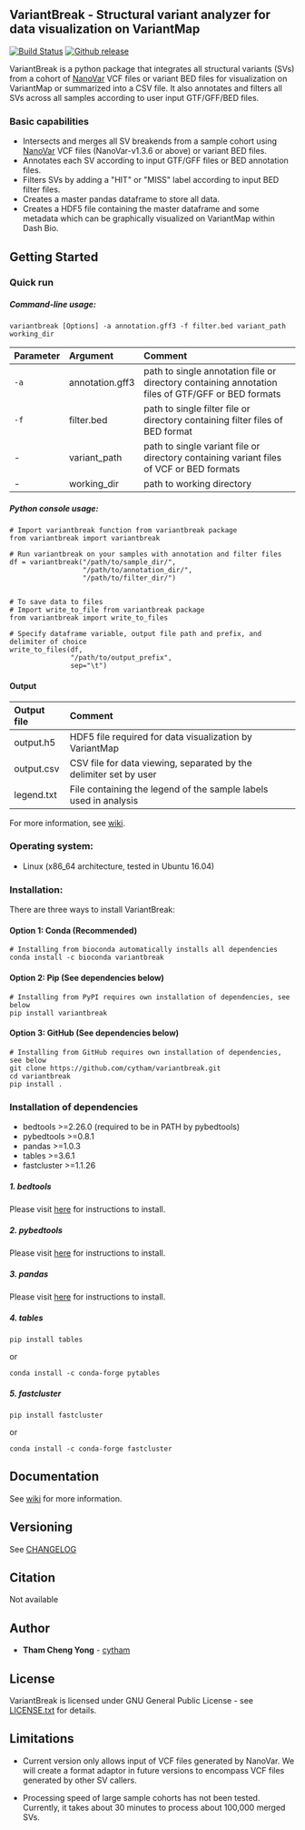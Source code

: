 ## VariantBreak - Structural variant analyzer for data visualization on VariantMap
[![Build Status](https://travis-ci.org/cytham/variantbreak.svg?branch=master)](https://travis-ci.org/cytham/variantbreak)
[![Github release](https://img.shields.io/github/v/release/cytham/variantbreak?include_prereleases)](../../releases)


VariantBreak is a python package that integrates all structural variants (SVs) from a cohort of 
[NanoVar](https://github.com/cytham/nanovar) VCF files or variant BED files for visualization on VariantMap or summarized into a 
CSV file. It also annotates and filters all SVs across all samples according to user input GTF/GFF/BED files. 

### Basic capabilities
* Intersects and merges all SV breakends from a sample cohort using [NanoVar](https://github.com/cytham/nanovar) VCF files 
(NanoVar-v1.3.6 or above) or variant BED files.
* Annotates each SV according to input GTF/GFF files or BED annotation files.
* Filters SVs by adding a "HIT" or "MISS" label according to input BED filter files.
* Creates a master pandas dataframe to store all data. 
* Creates a HDF5 file containing the master dataframe and some metadata which can be graphically visualized on VariantMap
 within Dash Bio.

## Getting Started

### Quick run

##### Command-line usage:
```
variantbreak [Options] -a annotation.gff3 -f filter.bed variant_path working_dir 
```

| Parameter | Argument | Comment |
| :--- | :--- | :--- |
| `-a` | annotation.gff3 | path to single annotation file or directory containing annotation files of GTF/GFF or BED formats |
| `-f` | filter.bed | path to single filter file or directory containing filter files of BED format|
| - | variant_path | path to single variant file or directory containing variant files of VCF or BED formats|
| - | working_dir | path to working directory |

##### Python console usage:
```
# Import variantbreak function from variantbreak package
from variantbreak import variantbreak

# Run variantbreak on your samples with annotation and filter files
df = variantbreak("/path/to/sample_dir/",
                  "/path/to/annotation_dir/",
                  "/path/to/filter_dir/")


# To save data to files
# Import write_to_file from variantbreak package
from variantbreak import write_to_files

# Specify dataframe variable, output file path and prefix, and delimiter of choice
write_to_files(df,
               "/path/to/output_prefix",
               sep="\t")

```
#### Output
| Output file | Comment |
| :--- | :--- |
| output.h5 | HDF5 file required for data visualization by VariantMap |
| output.csv | CSV file for data viewing, separated by the delimiter set by user |
| legend.txt | File containing the legend of the sample labels used in analysis|

For more information, see [wiki](https://github.com/cytham/variantbreak/wiki).

### Operating system: 
* Linux (x86_64 architecture, tested in Ubuntu 16.04)

### Installation:
There are three ways to install VariantBreak:
#### Option 1: Conda (Recommended)
```
# Installing from bioconda automatically installs all dependencies 
conda install -c bioconda variantbreak
```
#### Option 2: Pip (See dependencies below)
```
# Installing from PyPI requires own installation of dependencies, see below
pip install variantbreak
```
#### Option 3: GitHub (See dependencies below)
```
# Installing from GitHub requires own installation of dependencies, see below
git clone https://github.com/cytham/variantbreak.git 
cd variantbreak
pip install .
```

### Installation of dependencies
* bedtools >=2.26.0 (required to be in PATH by pybedtools)
* pybedtools >=0.8.1
* pandas >=1.0.3
* tables >=3.6.1
* fastcluster >=1.1.26

##### 1. _bedtools_
Please visit [here](https://bedtools.readthedocs.io/en/latest/content/installation.html) for instructions to install.

##### 2. _pybedtools_
Please visit [here](https://daler.github.io/pybedtools/main.html) for instructions to install.

##### 3. _pandas_
Please visit [here](https://pandas.pydata.org/pandas-docs/stable/getting_started/install.html) for instructions to install.

##### 4. _tables_
```
pip install tables
```
or
```
conda install -c conda-forge pytables
```

##### 5. _fastcluster_
```
pip install fastcluster
```
or
```
conda install -c conda-forge fastcluster
```

## Documentation
See [wiki](https://github.com/cytham/variantbreak/wiki) for more information.

## Versioning
See [CHANGELOG](./CHANGELOG.txt)

## Citation
Not available

## Author

* **Tham Cheng Yong** - [cytham](https://github.com/cytham)

## License

VariantBreak is licensed under GNU General Public License - see [LICENSE.txt](./LICENSE.txt) for details.

## Limitations
* Current version only allows input of VCF files generated by NanoVar. We will create a format adaptor in future versions to
 encompass VCF files generated by other SV callers.
 
* Processing speed of large sample cohorts has not been tested. Currently, it takes about 30 minutes to process about 100,000
 merged SVs. 

